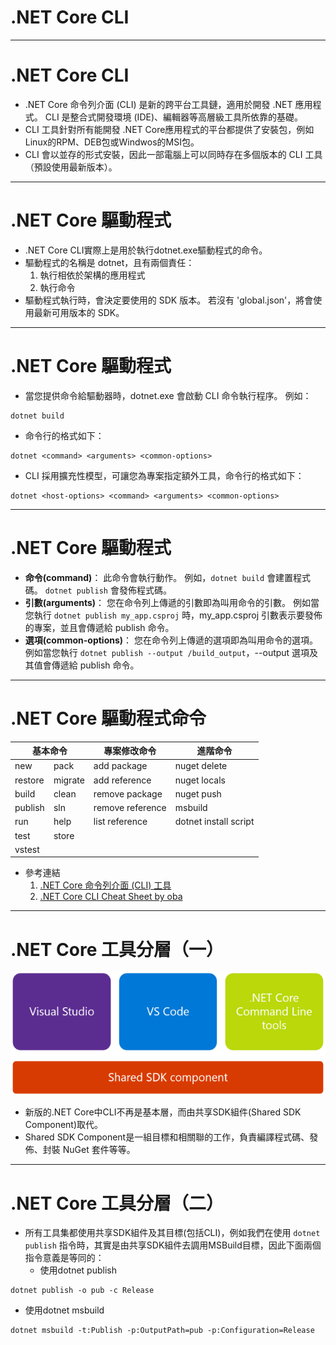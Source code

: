 # .NET Core CLI

-  -  -  -  -

# .NET Core CLI
- .NET Core 命令列介面 (CLI) 是新的跨平台工具鏈，適用於開發 .NET 應用程式。 CLI 是整合式開發環境 (IDE)、編輯器等高層級工具所依靠的基礎。
- CLI 工具針對所有能開發 .NET Core應用程式的平台都提供了安裝包，例如Linux的RPM、DEB包或Windwos的MSI包。
- CLI 會以並存的形式安裝，因此一部電腦上可以同時存在多個版本的 CLI 工具（預設使用最新版本）。

-  -  -  -  -

# .NET Core 驅動程式
- .NET Core CLI實際上是用於執行dotnet.exe驅動程式的命令。
- 驅動程式的名稱是 dotnet，且有兩個責任：
  1. 執行相依於架構的應用程式
  2. 執行命令
- 驅動程式執行時，會決定要使用的 SDK 版本。 若沒有 'global.json'，將會使用最新可用版本的 SDK。 

-  -  -  -  -

# .NET Core 驅動程式
- 當您提供命令給驅動器時，dotnet.exe 會啟動 CLI 命令執行程序。 例如：
```
dotnet build
```
- 命令行的格式如下：
```
dotnet <command> <arguments> <common-options>
```
- CLI 採用擴充性模型，可讓您為專案指定額外工具，命令行的格式如下：
```
dotnet <host-options> <command> <arguments> <common-options>
```

-  -  -  -  -

# .NET Core 驅動程式
- **命令(command)**：
此命令會執行動作。 例如，`dotnet build` 會建置程式碼。 `dotnet publish` 會發佈程式碼。
- **引數(arguments)**：
您在命令列上傳遞的引數即為叫用命令的引數。 例如當您執行 `dotnet publish my_app.csproj` 時，my_app.csproj 引數表示要發佈的專案，並且會傳遞給 publish 命令。
- **選項(common-options)**：
您在命令列上傳遞的選項即為叫用命令的選項。 例如當您執行 `dotnet publish --output /build_output`，--output 選項及其值會傳遞給 publish 命令。

-  -  -  -  -

# .NET Core 驅動程式命令
<escape>
    <table class="tableizer-table">
      <thead>
        <tr class="tableizer-firstrow">
          <th colspan="2">基本命令</th>
          <th>專案修改命令</th>
          <th>進階命令</th>
        </tr>
      </thead>
      <tbody>
        <tr>
          <td>new</td>
          <td>pack</td>
          <td>add package</td>
          <td>nuget delete</td>
        </tr>
        <tr>
          <td>restore</td>
          <td>migrate</td>
          <td>add reference</td>
          <td>nuget locals</td>
        </tr>
        <tr>
          <td>build</td>
          <td>clean</td>
          <td>remove package</td>
          <td>nuget push</td>
        </tr>
        <tr>
          <td>publish</td>
          <td>sln</td>
          <td>remove reference</td>
          <td>msbuild</td>
        </tr>
        <tr>
          <td>run</td>
          <td>help</td>
          <td>list reference</td>
          <td>dotnet install script</td>
        </tr>
        <tr>
          <td>test</td>
          <td>store</td>
          <td></td>
          <td></td>
        </tr>
        <tr>
          <td>vstest</td>
          <td></td>
          <td></td>
          <td></td>
        </tr>
      </tbody>
    </table><!-- .element style="font-size: 0.5em;" -->
</escape>

- 參考連結
  1. [.NET Core 命令列介面 (CLI) 工具](https://docs.microsoft.com/zh-tw/dotnet/core/tools/?WT.mc_id=DT-MVP-5003022&ranMID=24542&ranEAID=je6NUbpObpQ&ranSiteID=je6NUbpObpQ-RGbAK6ar2A3aOqZTNRYdCQ&epi=je6NUbpObpQ-RGbAK6ar2A3aOqZTNRYdCQ&irgwc=1&OCID=AID2000142_aff_7593_1243925&tduid=(ir__0gdzqkspo9kftmgykk0sohzx0v2xgdk3eh620jjm00)(7593)(1243925)(je6NUbpObpQ-RGbAK6ar2A3aOqZTNRYdCQ)()&irclickid=_0gdzqkspo9kftmgykk0sohzx0v2xgdk3eh620jjm00&tabs=netcore2x)
  2. [.NET Core CLI Cheat Sheet by oba](https://www.cheatography.com/oba/cheat-sheets/dotnet-cli/)


-  -  -  -  -

# .NET Core 工具分層（一）
![clisdk](../images/clisdk.png)
- 新版的.NET Core中CLI不再是基本層，而由共享SDK組件(Shared SDK Component)取代。
- Shared SDK Component是一組目標和相關聯的工作，負責編譯程式碼、發佈、封裝 NuGet 套件等等。

-  -  -  -  -

# .NET Core 工具分層（二）
- 所有工具集都使用共享SDK組件及其目標(包括CLI)，例如我們在使用 `dotnet publish` 指令時，其實是由共享SDK組件去調用MSBuild目標，因此下面兩個指令意義是等同的：
  - 使用dotnet publish
```
dotnet publish -o pub -c Release
```
  - 使用dotnet msbuild
```
dotnet msbuild -t:Publish -p:OutputPath=pub -p:Configuration=Release
```
